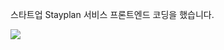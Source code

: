 스타트업 Stayplan 서비스 프론트엔드 코딩을 했습니다.

<img src="https://d2v80xjmx68n4w.cloudfront.net/gigs/JfpPQ1609839416.jpg" />
